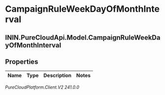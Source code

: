 # CampaignRuleWeekDayOfMonthInterval

## ININ.PureCloudApi.Model.CampaignRuleWeekDayOfMonthInterval

## Properties

|Name | Type | Description | Notes|
|------------ | ------------- | ------------- | -------------|



_PureCloudPlatform.Client.V2 241.0.0_
